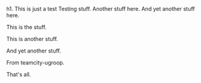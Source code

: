 h1. This is just a test Testing stuff.  Another stuff here.
And yet another stuff here.

This is the stuff.

This is another stuff.

And yet another stuff.

From teamcity-ugroop.

That's all.

